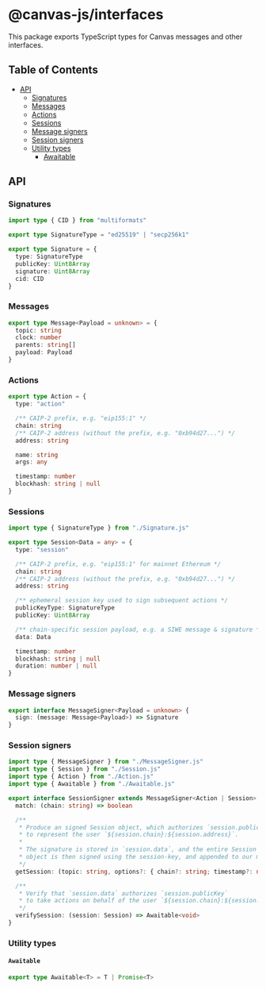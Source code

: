 # @canvas-js/interfaces

This package exports TypeScript types for Canvas messages and other interfaces.

## Table of Contents

- [API](#api)
  - [Signatures](#signatures)
  - [Messages](#messages)
  - [Actions](#actions)
  - [Sessions](#sessions)
  - [Message signers](#message-signers)
  - [Session signers](#session-signers)
  - [Utility types](#utility-types)
    - [Awaitable](#awaitable)

## API

### Signatures

```ts
import type { CID } from "multiformats"

export type SignatureType = "ed25519" | "secp256k1"

export type Signature = {
  type: SignatureType
  publicKey: Uint8Array
  signature: Uint8Array
  cid: CID
}
```

### Messages

```ts
export type Message<Payload = unknown> = {
  topic: string
  clock: number
  parents: string[]
  payload: Payload
}
```

### Actions

```ts
export type Action = {
  type: "action"

  /** CAIP-2 prefix, e.g. "eip155:1" */
  chain: string
  /** CAIP-2 address (without the prefix, e.g. "0xb94d27...") */
  address: string

  name: string
  args: any

  timestamp: number
  blockhash: string | null
}
```

### Sessions

```ts
import type { SignatureType } from "./Signature.js"

export type Session<Data = any> = {
  type: "session"

  /** CAIP-2 prefix, e.g. "eip155:1" for mainnet Ethereum */
  chain: string
  /** CAIP-2 address (without the prefix, e.g. "0xb94d27...") */
  address: string

  /** ephemeral session key used to sign subsequent actions */
  publicKeyType: SignatureType
  publicKey: Uint8Array

  /** chain-specific session payload, e.g. a SIWE message & signature */
  data: Data

  timestamp: number
  blockhash: string | null
  duration: number | null
}
```

### Message signers

```ts
export interface MessageSigner<Payload = unknown> {
  sign: (message: Message<Payload>) => Signature
}
```

### Session signers

```ts
import type { MessageSigner } from "./MessageSigner.js"
import type { Session } from "./Session.js"
import type { Action } from "./Action.js"
import type { Awaitable } from "./Awaitable.js"

export interface SessionSigner extends MessageSigner<Action | Session> {
  match: (chain: string) => boolean

  /**
   * Produce an signed Session object, which authorizes `session.publicKey`
   * to represent the user `${session.chain}:${session.address}`.
   *
   * The signature is stored in `session.data`, and the entire Session
   * object is then signed using the session-key, and appended to our message log.
   */
  getSession: (topic: string, options?: { chain?: string; timestamp?: number }) => Awaitable<Session>

  /**
   * Verify that `session.data` authorizes `session.publicKey`
   * to take actions on behalf of the user `${session.chain}:${session.address}`
   */
  verifySession: (session: Session) => Awaitable<void>
}
```

### Utility types

#### `Awaitable`

```ts
export type Awaitable<T> = T | Promise<T>
```
